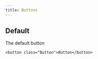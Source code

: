 ```yaml
---
title: Buttons
---
```

## Default
The default button

```
<button class="Button">Button</button>
```
